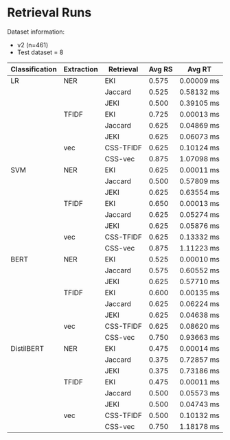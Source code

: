 # Retrieval Runs
Dataset information:
- v2 (n=461)
- Test dataset = 8

| Classification | Extraction | Retrieval | Avg RS | Avg RT     |
|----------------|------------|-----------|--------|------------|
| LR             | NER        | EKI       | 0.575  | 0.00009 ms |
|                |            | Jaccard   | 0.525  | 0.58132 ms |
|                |            | JEKI      | 0.500  | 0.39105 ms |
|                | TFIDF      | EKI       | 0.725  | 0.00013 ms |
|                |            | Jaccard   | 0.625  | 0.04869 ms |
|                |            | JEKI      | 0.625  | 0.06073 ms |
|                | vec        | CSS-TFIDF | 0.625  | 0.10124 ms |
|                |            | CSS-vec   | 0.875  | 1.07098 ms |
| SVM            | NER        | EKI       | 0.625  | 0.00011 ms |
|                |            | Jaccard   | 0.500  | 0.57809 ms |
|                |            | JEKI      | 0.625  | 0.63554 ms |
|                | TFIDF      | EKI       | 0.650  | 0.00013 ms |
|                |            | Jaccard   | 0.625  | 0.05274 ms |
|                |            | JEKI      | 0.625  | 0.05876 ms |
|                | vec        | CSS-TFIDF | 0.625  | 0.13332 ms |
|                |            | CSS-vec   | 0.875  | 1.11223 ms |
| BERT           | NER        | EKI       | 0.525  | 0.00010 ms |
|                |            | Jaccard   | 0.575  | 0.60552 ms |
|                |            | JEKI      | 0.625  | 0.57710 ms |
|                | TFIDF      | EKI       | 0.600  | 0.00135 ms | 
|                |            | Jaccard   | 0.625  | 0.06224 ms |
|                |            | JEKI      | 0.625  | 0.04638 ms |
|                | vec        | CSS-TFIDF | 0.625  | 0.08620 ms |
|                |            | CSS-vec   | 0.750  | 0.93663 ms |
| DistilBERT     | NER        | EKI       | 0.475  | 0.00014 ms |
|                |            | Jaccard   | 0.375  | 0.72857 ms |
|                |            | JEKI      | 0.375  | 0.73186 ms |
|                | TFIDF      | EKI       | 0.475  | 0.00011 ms |
|                |            | Jaccard   | 0.500  | 0.05573 ms |
|                |            | JEKI      | 0.500  | 0.04743 ms |
|                | vec        | CSS-TFIDF | 0.500  | 0.10132 ms |
|                |            | CSS-vec   | 0.750  | 1.18178 ms | 

